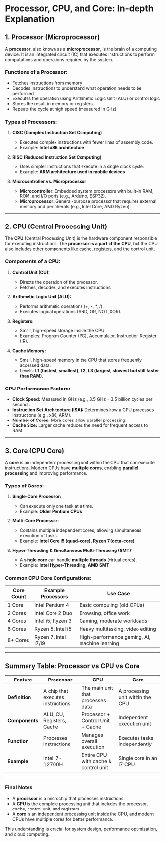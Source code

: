 # **Processor, CPU, and Core: In-depth Explanation**

## **1. Processor (Microprocessor)**
A **processor**, also known as a **microprocessor**, is the brain of a computing device. It is an integrated circuit (IC) that executes instructions to perform computations and operations required by the system.

### **Functions of a Processor:**
- Fetches instructions from memory
- Decodes instructions to understand what operation needs to be performed
- Executes the operation using Arithmetic Logic Unit (ALU) or control logic
- Stores the result in memory or registers
- Repeats the cycle at high speed (measured in GHz)

### **Types of Processors:**
1. **CISC (Complex Instruction Set Computing)**  
   - Executes complex instructions with fewer lines of assembly code.  
   - Example: **Intel x86 architecture**  

2. **RISC (Reduced Instruction Set Computing)**  
   - Uses simpler instructions that execute in a single clock cycle.  
   - Example: **ARM architecture used in mobile devices**  

3. **Microcontroller vs. Microprocessor**  
   - **Microcontroller:** Embedded system processors with built-in RAM, ROM, and I/O ports (e.g., Arduino, ESP32).  
   - **Microprocessor:** General-purpose processor that requires external memory and peripherals (e.g., Intel Core, AMD Ryzen).  

---

## **2. CPU (Central Processing Unit)**
The **CPU** (Central Processing Unit) is the hardware component responsible for executing instructions. The **processor is a part of the CPU**, but the CPU also includes other components like cache, registers, and the control unit.

### **Components of a CPU:**
1. **Control Unit (CU):**  
   - Directs the operation of the processor.  
   - Fetches, decodes, and executes instructions.  
   
2. **Arithmetic Logic Unit (ALU):**  
   - Performs arithmetic operations (+, -, *, /).  
   - Executes logical operations (AND, OR, NOT, XOR).  
   
3. **Registers:**  
   - Small, high-speed storage inside the CPU.  
   - Examples: Program Counter (PC), Accumulator, Instruction Register (IR).  
   
4. **Cache Memory:**  
   - Small, high-speed memory in the CPU that stores frequently accessed data.  
   - Levels: **L1 (fastest, smallest), L2, L3 (largest, slowest but still faster than RAM).**  

### **CPU Performance Factors:**
- **Clock Speed:** Measured in GHz (e.g., 3.5 GHz = 3.5 billion cycles per second).  
- **Instruction Set Architecture (ISA):** Determines how a CPU processes instructions (e.g., x86, ARM).  
- **Number of Cores:** More cores allow parallel processing.  
- **Cache Size:** Larger cache reduces the need for frequent access to RAM.  

---

## **3. Core (CPU Core)**
A **core** is an independent processing unit within the CPU that can execute instructions. Modern CPUs have **multiple cores**, enabling **parallel processing** and improving performance.

### **Types of Cores:**
1. **Single-Core Processor:**  
   - Can execute only one task at a time.  
   - Example: **Older Pentium CPUs**  

2. **Multi-Core Processor:**  
   - Contains multiple independent cores, allowing simultaneous execution of tasks.  
   - Example: **Intel Core i5 (quad-core), Ryzen 7 (octa-core)**  

3. **Hyper-Threading & Simultaneous Multi-Threading (SMT):**  
   - A **single core** can handle **multiple threads** (virtual cores).  
   - Example: **Intel Hyper-Threading, AMD SMT**  

### **Common CPU Core Configurations:**
| Core Count | Example Processors | Use Case |
|------------|------------------|-----------|
| 1 Core | Intel Pentium 4 | Basic computing (old CPUs) |
| 2 Cores | Intel Core 2 Duo | Browsing, office work |
| 4 Cores | Intel i5, Ryzen 3 | Gaming, moderate workloads |
| 6 Cores | Ryzen 5, Intel i5 | Heavy multitasking, video editing |
| 8+ Cores | Ryzen 7, Intel i7/i9 | High-performance gaming, AI, machine learning |

---

## **Summary Table: Processor vs CPU vs Core**
| Feature | Processor | CPU | Core |
|---------|----------|-----|------|
| **Definition** | A chip that executes instructions | The main unit that processes data | A processing unit within the CPU |
| **Components** | ALU, CU, Registers, Cache | Processor + Control Unit + Cache | Independent execution unit |
| **Function** | Processes instructions | Manages overall execution | Executes tasks independently |
| **Example** | Intel i7-12700H | Entire CPU with cache & control unit | Single core in an i7 CPU |

---

### **Final Notes**
- A **processor** is a microchip that processes instructions.  
- A **CPU** is the complete processing unit that includes the processor, cache, control unit, and registers.  
- A **core** is an independent processing unit inside the CPU, and modern CPUs have multiple cores for better performance.  

This understanding is crucial for system design, performance optimization, and cloud computing.

